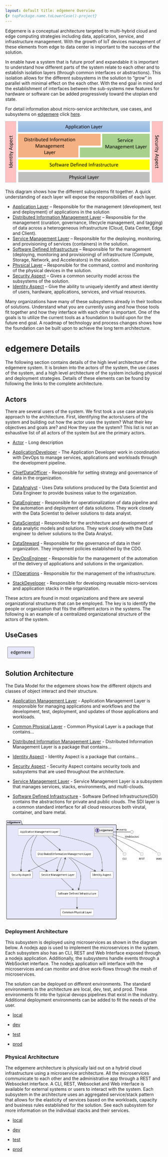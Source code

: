 ```yaml
---
layout: default title: edgemere Overview
{# topPackage.name.toLowerCase()-project}
---
```


Edgemere is a conceptual architecture targeted to multi-hybrid cloud and edge computing strategies including data,
application, service, and infrastructure management. With the growth of IoT devices management of these elements from
edge to data center is important to the success of the solution.

In enable have a system that is future proof and expandable it is important to understand how different parts of the
system relate to each other and to establish isolation layers (through common interfaces or abstractions). This
isolation allows for the different subsystems in the solution to “grow” in parallel with minimal effect on the each
other. With the end goal in mind and the establishment of interfaces between the sub-systems new features for hardware
or software can be added progressively toward the utopian end state.

For detail information about micro-service architecture, use cases, and subsystems on [edgemere](package--edgemere)
click [here](package--edgemere).

![Edgemere Overview](./edgemere.png)

This diagram shows how the different subsystems fit together. A quick understanding of each layer will expose the
responsibilities of each layer.

* [Application Layer](package--edgemere-aml) – Responsible for the management (development, test and deployment) of
  applications in the solution
* [Distributed Information Management Layer](package--edgemere-diml) – Responsible for the management (curation,
  governance, lifecycle management, and tagging) of data across a heterogeneous infrastructure (Cloud, Data Center, Edge
  and Client).
* [Service Management Layer](package--edgemere-sml) – Responsible for the deploying, monitoring, and provisioning of
  services (containers) in the solution.
* [Software Defined Infrastructure](package--edgemere-sdi) – Responsible for the management (deploying, monitoring and
  provisioning) of infrastructure (Compute, Storage, Network, and Accelerators) in the solution.
* [Physical Layer](package--edgemere-cpl) – Responsible for the command, control and monitoring of the physical devices
  in the solution.
* [Security Aspect](package--edgemere-sa) – Gives a common security model across the subsystems of the solution.
* [Identity Aspect](package--edgemere-ia) – Give the ability to uniquely identify and attest identity of users,
  hardware, applications, services, and virtual resources.

Many organizations have many of these subsystems already in their toolbox of solutions. Understand what you are
currently using and how those tools fit together and how they interface with each other is important. One of the goals
is to utilize the current tools as a foundation to build upon for the future end goal. A roadmap of technology and
process changes shows how the foundation can be built upon to achieve the long term architecture.


# edgemere Details

The following section contains details of the high level architecture of the edgemere system. It is broken
into the actors of the system, the use cases of the system, and a high level architecture of the system including
physical and deployment strategies. Details of these elements can be found by following the links to the complete
architecture.

## Actors

There are several users of the system. We first took a use case analysis approach to the architecture. First,
identifying the actors/users of the system and building out how the actor uses the system? What their key objectives and
goals are? and How they use the system? This list is not an exhaustive list of all actors of the system but are the
primary actors.


* [Actor](actor-actor) - Long description
  
* [ApplicationDeveloper](actor-applicationdeveloper) - The Application Developer work in coordination with DevOps to manage services, applications and workloads through the development pipeline.
  
* [ChiefDataOfficer](actor-cdo) - Responsible for setting strategy and governance of data in the organization.
  
* [DataAnalyst](actor-analyst) - Uses Data solutions produced by the Data Scientist and Data Engineer to provide business value to the organization.
  
* [DataEngineer](actor-dataengineer) - Responsible for operationalization of data pipeline and the automation and deployment of data solutions. They work closely with the Data Scientist to deliver solutions to data analyst.
  
* [DataScientist](actor-datascientist) - Responsible for the architecture and development of data analytic models and solutions. They work closely with the Data engineer to deliver solutions to the Data Analyst.
  
* [DataSteward](actor-datasteward) - Responsible for the governance of data in their organization. They implement policies established by the CDO.
  
* [DevOpsEngineer](actor-devops) - Responsible for the management of the automation of the delivery of applications and solutions in the organization.
  
* [ITOperations](actor-itops) - Responsible for the management of the infrastructure.
  
* [StackDeveloper](actor-stackdev) - Responsible for developing reusable micro-services and application stacks in the organization.
  

These actors are found in most organizations and there are several organizational structures that can be employed. The
key is to identify the people or organization that fits the different actors in the systems. The following is an example
of a centralized organizational structure of the actors of the system.

## UseCases



![UseCase](./usecases.png)

## Solution Architecture

The Data Model for the  edgemere shows how the different objects and classes of object interact and their
structure.

* [Application Management Layer](package--edgemere-aml) -
Application Management Layer is responsible for managing applications and workflows and the development, test, deployment, and updates of those applications and workloads.
  
* [Common Physical Layer](package--edgemere-cpl) -
Common Physical Layer is a package that contains...
  
* [Distributed Information Management Layer](package--edgemere-diml) -
Distributed Information Management Layer is a package that contains...
  
* [Identity Aspect](package--edgemere-ia) -
Identity Aspect is a package that contains...
  
* [Security Aspect](package--edgemere-sa) -
Security Aspect contains security tools and subsystems that are used throughout the architecture.
  
* [Service Management Layer](package--edgemere-sml) -
Service Management Layer is a subsystem that manages services, stacks, environments, and multi-clouds.
  
* [Software Defined Infrastructure](package--edgemere-sdi) -
Software Defined Infrastructure(SDI) contains the abstractions for private and public clouds. The SDI layer is a common standard interface for all cloud resources both virutal, container, and bare metal.
  

![Logical Diagram](./subpackage.png)

### Deployment Architecture

This subsystem is deployed using microservices as shown in the diagram below. A nodejs app is used to implement the
microservices in the system. Each subsystem also has an CLI, REST and Web Interface exposed through a nodejs
application. Additionally, the subsystems handle events through a WebSocket interface. The nodejs application will
interface with the microservices and can monitor and drive work-flows through the mesh of microservices.

The solution can be deployed on different environments. The standard environments in the architecture are local, dev,
test, and prod. These environments fit into the typical devops pipelines that exist in the industry. Additional
deployment environments can be added to fit the needs of the user.


* [local](environment--edgemere-local)
  
* [dev](environment--edgemere-dev)
  
* [test](environment--edgemere-test)
  
* [prod](environment--edgemere-prod)
  

### Physical Architecture

The edgemere architecture is physically laid out on a hybrid cloud infrastructure using a microservice
architecture. All the microservices communicate to each other and the administrative app through a REST and Websocket
interface. A CLI, REST, Websocket and Web interface is available for external systems or users to interact with the
system. Each subsystem in the architecture uses an aggregated service/stack pattern that allows for the elasticity of
services based on the workloads, capacity and business rules established for the solution. See each subsystem for more
information on the individual stacks and their services.


* [local](environment--edgemere-local)
  
* [dev](environment--edgemere-dev)
  
* [test](environment--edgemere-test)
  
* [prod](environment--edgemere-prod)
  
